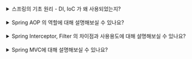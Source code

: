 <details>
  <summary>스프링의 기초 원리 - DI, IoC 가 왜 사용되었는지?</summary>
  </br>
  <pre>
DI(Dependency Injection)와 IoC(Inversion of Control)는 스프링 프레임워크의 핵심 원리로, 이 두 가지 개념은 <u>더 유연하고 확장 가능한 애플리케이션을 설계하는 데 중요한 역할을 합니다.</u> 이 개념들이 왜 사용되는지 설명하겠습니다.

<br/><br/><br/>

<b>IoC(Inversion of Control)</b>
IoC는 제어의 역전이라는 개념입니다. 전통적인 프로그래밍에서는 객체가 자신의 종속성을 스스로 생성하고 관리합니다. 그러나 IoC를 적용하면 객체의 생성과 관리를 컨테이너나 프레임워크가 대신 담당합니다. 이를 통해 다음과 같은 이점이 있습니다:

1.관심사의 분리: 객체가 자신의 종속성을 직접 관리하지 않기 때문에, 비즈니스 로직과 객체 생성 로직이 분리됩니다.

2.유연한 확장성: 객체 생성 로직이 분리되면, 다양한 설정 파일이나 주입 방법을 통해 쉽게 객체를 교체하거나 확장할 수 있습니다.

3.테스트 용이성: 객체의 종속성을 쉽게 모의(Mock) 객체로 대체할 수 있기 때문에, 단위 테스트 작성이 용이해집니다.

<b>DI(Dependency Injection)</b>
DI는 의존성 주입이라는 개념으로, 객체의 종속성을 외부에서 주입해주는 방식을 말합니다. DI를 통해 객체의 생성과 종속성 주입을 스프링 컨테이너가 관리하게 됩니다. 
이를 통해 다음과 같은 이점이 있습니다.

1.코드의 유연성 증가: 객체가 필요로 하는 종속성을 외부에서 주입받기 때문에, 객체의 의존성을 쉽게 변경하거나 주입할 수 있습니다.

2.결합도 감소: 객체 간의 강한 결합을 약화시켜, 객체가 다른 객체에 의존하지 않고 인터페이스를 통해 상호작용하도록 유도합니다.

3.재사용성 향상: 종속성 주입을 통해 재사용 가능한 컴포넌트를 만들 수 있으며, 설정 파일이나 주입 방법을 변경함으로써 다양한 환경에서 재사용할 수 있습니다.

<b>요약</b>
스프링에서 DI와 IoC를 사용하는 이유는 객체의 생성과 생명주기를 관리하는 책임을 개발자에서 프레임워크로 이전함으로써, 코드의 유연성과 재사용성을 높이고, 결합도를 낮추어 유지보수와 테스트를 용이하게 하기 위함입니다.
  </pre>
</details>

<br/>

<details>
<summary>Spring AOP 의 역할에 대해 설명해보실 수 있나요?</summary>
</br>
<pre>
Spring AOP(Aspect-Oriented Programming)는 스프링 프레임워크의 중요한 기능 중 하나로, 관심사 분리를 통해 모듈화된 코드를 작성할 수 있게 합니다. AOP는 주로 횡단 관심사(cross-cutting concerns)를 분리하여 코드의 가독성과 유지보수성을 향상시키는 데 사용됩니다. Spring AOP의 역할에 대해 설명하겠습니다.

1. 횡단 관심사(Cross-Cutting Concerns) 분리
애플리케이션에는 비즈니스 로직 외에도 로깅, 트랜잭션 관리, 보안, 캐싱 등의 기능이 필요합니다. 이러한 기능은 여러 모듈에서 공통적으로 사용되며, 이를 횡단 관심사라고 합니다. AOP를 사용하면 이러한 횡단 관심사를 핵심 비즈니스 로직에서 분리하여 모듈화할 수 있습니다.

2. AOP의 주요 구성 요소
Spring AOP는 다음과 같은 주요 구성 요소로 이루어져 있습니다:

Aspect: 횡단 관심사를 모듈화한 것으로, 여러 어드바이스와 포인트컷을 포함합니다.
Join Point: 어드바이스가 적용될 수 있는 실행 지점으로, 메서드 호출이나 예외 처리 등이 포함됩니다.
Advice: 실제로 횡단 관심사를 구현한 코드로, 특정 시점에 실행됩니다. 어드바이스는 Before, After, After Returning, After Throwing, Around 등의 타입이 있습니다.
Pointcut: 어드바이스가 적용될 Join Point를 정의한 것으로, 특정 메서드나 클래스에 적용할지 결정합니다.
Weaving: 어드바이스를 실제 대상 객체에 적용하는 과정으로, 컴파일 시, 로드 시, 런타임 시에 수행될 수 있습니다.
3. AOP의 이점
관심사의 분리: 핵심 비즈니스 로직과 횡단 관심사를 분리함으로써 코드의 가독성과 유지보수성을 높입니다.
코드 중복 감소: 여러 곳에서 반복되는 횡단 관심사 코드를 하나의 어드바이스로 정의하여 중복을 줄입니다.
유지보수 용이성: 횡단 관심사를 모듈화하면 변경 사항을 한 곳에서 관리할 수 있어 유지보수가 용이합니다.
코드 가독성 향상: 비즈니스 로직에서 부가 기능을 분리함으로써 비즈니스 로직의 가독성이 향상됩니다.
예시
간단한 예시로 메서드 실행 전후에 로깅하는 AOP를 생각해볼 수 있습니다.

<code>
@Aspect
public class LoggingAspect {

    @Before("execution(* com.example.service.*.*(..))")
    public void logBefore(JoinPoint joinPoint) {
        System.out.println("Method " + joinPoint.getSignature().getName() + " is about to start");
    }

    @After("execution(* com.example.service.*.*(..))")
    public void logAfter(JoinPoint joinPoint) {
        System.out.println("Method " + joinPoint.getSignature().getName() + " has finished");
    }
}
</code>
위 예시에서 @Before와 @After 어드바이스는 com.example.service 패키지의 모든 메서드 실행 전후에 로깅을 수행합니다. 이를 통해 핵심 비즈니스 로직에 로깅 코드를 추가할 필요 없이 로깅 기능을 분리할 수 있습니다.

<b>요약</b>
Spring AOP는 횡단 관심사를 핵심 비즈니스 로직에서 분리하여 모듈화함으로써 코드의 가독성과 유지보수성을 향상시키는 역할을 합니다. 이를 통해 공통 기능의 재사용성을 높이고 코드 중복을 줄일 수 있습니다.
  </pre>
</details>

<br/>

<details>
  <summary>Spring Interceptor, Filter 의 차이점과 사용용도에 대해 설명해보실 수 있나요?</summary>
  </br>
  <pre>

  </pre>
  <p><b></b><br/><br/>
  <code></code>
  <ul>
   <li></li>
   <li></li>
  </ul>
  </p>
</details>

<br/>

<details>
  <summary>Spring MVC에 대해 설명해보실 수 있나요?</summary>
  </br>
  <pre>

  </pre>
  <p><b></b><br/><br/>
  <code></code>
  <ul>
   <li></li>
   <li></li>
  </ul>
  </p>
</details>